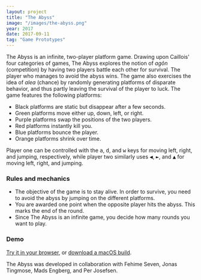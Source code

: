 ```yaml
---
layout: project
title: "The Abyss"
image: "/images/the-abyss.png"
year: 2017
date: 2017-09-11
tag: "Game Prototypes"
---
```


The Abyss is an infinite, two-player platform game. Drawing upon Caillois' four
categories of games, The Abyss explores the notion of *agôn* (competition) by
having two players battle each other for survival. The player who manages to
avoid the abyss wins. The game also exercises the idea of *alea* (chance) by
randomly generating platforms of disparate behavior, and thus partly leaving the
survival of the player to luck. The game features the following platforms:

- Black platforms are static but disappear after a few seconds.
- Green platforms move either up, down, left, or right.
- Purple platforms swap the positions of the two players.
- Red platforms instantly kill you.
- Blue platforms bounce the player.
- Orange platforms shrink over time.

Player one can be controlled with the <kbd>a</kbd>, <kbd>d</kbd>, and
<kbd>w</kbd> keys for moving left, right, and jumping, respectively, while
player two similarly uses <kbd>&#9664;</kbd>, <kbd>&#9658;</kbd>, and
<kbd>&#9650;</kbd> for moving left, right, and jumping.

### Rules and mechanics
- The objective of the game is to stay alive. In order to survive, you need to
  avoid the abyss by jumping on the different platforms.
- You are awarded one point when the opposite player hits the abyss. This marks
  the end of the round.
- Since The Abyss is an infinite game, you decide how many rounds you want to
  play.

### Demo
[Try it in your browser](/games/the-abyss), or [download a macOS
build](https://www.dropbox.com/sh/6fo41aygtzjef46/AAA4wBFEFeTgf_9kO3eDiPeVa?dl=0).

The Abyss was developed in collaboration with Fehime Seven, Jonas Tingmose, Mads
Engberg, and Per Josefsen.
